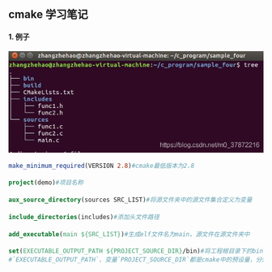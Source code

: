 ## cmake 学习笔记



#### 1. 例子 

![在这里插入图片描述](assets/cmake学习笔记/20200111105451516.jpg)

```cmake
make_minimum_required(VERSION 2.8)#cmake最低版本为2.8

project(demo)#项目名称

aux_source_directory(sources SRC_LIST)#将源文件夹中的源文件集合定义为变量

include_directories(includes)#添加头文件路径

add_executable(main ${SRC_LIST})#生成elf文件名为main，源文件在源文件夹中

set(EXECUTABLE_OUTPUT_PATH ${PROJECT_SOURCE_DIR}/bin)#将工程根目录下的bin文件夹作为输出
#`EXECUTABLE_OUTPUT_PATH`、变量`PROJECT_SOURCE_DIR`都是cmake中的预设量，分别意为“可执行文件保存的路径”，“工程的根目录”。
```
